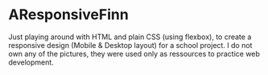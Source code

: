 # AResponsiveFinn

Just playing around with HTML and plain CSS (using flexbox), to create a responsive design (Mobile & Desktop layout) for a school project.
I do not own any of the pictures, they were used only as ressources to practice web development.

